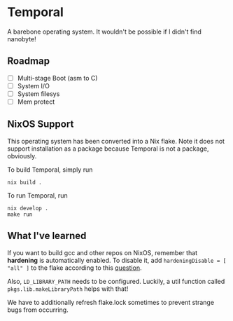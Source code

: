 # Temporal

A barebone operating system. It wouldn't be possible if I didn't find nanobyte!

## Roadmap

- [ ] Multi-stage Boot (asm to C)
- [ ] System I/O
- [ ] System filesys
- [ ] Mem protect

## NixOS Support

This operating system has been converted into a Nix flake. Note it does not support installation as a package because Temporal is not a package, obviously.


To build Temporal, simply run
```
nix build .
```
To run Temporal, run
```
nix develop .
make run
```

## What I've learned

If you want to build gcc and other repos on NixOS, remember
that **hardening** is automatically enabled.
To disable it, add `hardeningDisable = [ "all" ]` to the flake
according to this
[question](https://stackoverflow.com/questions/77249760/gcc-build-fails-due-a-warning-in-libcpp).


Also, `LD_LIBRARY_PATH` needs to be configured.
Luckily, a util function called `pkgs.lib.makeLibraryPath` helps with that!


We have to additionally refresh flake.lock sometimes
to prevent strange bugs from occurring.

